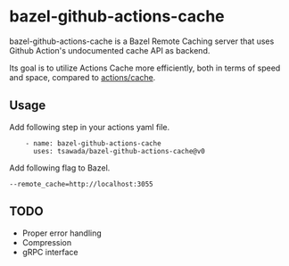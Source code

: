 # bazel-github-actions-cache

bazel-github-actions-cache is a Bazel Remote Caching server that uses Github Action's undocumented cache API as backend.

Its goal is to utilize Actions Cache more efficiently, both in terms of speed and space, compared to [actions/cache](https://github.com/actions/cache).

## Usage

Add following step in your actions yaml file.
```
    - name: bazel-github-actions-cache
      uses: tsawada/bazel-github-actions-cache@v0
```

Add following flag to Bazel.
```
--remote_cache=http://localhost:3055
```

## TODO

* Proper error handling
* Compression
* gRPC interface
